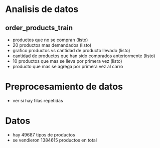 #	Analisis de datos

##	order_products_train

* productos que no se compran (listo)
* 20 productos mas demandados (listo)
* grafico productos vs cantidad de producto llevado (listo)
* cantidad de productos que han sido comprados anteriormente (listo)
* 10 productos que mas se lleva por primera vez (listo)
* producto que mas se agrega por primera vez al carro


#	Preprocesamiento de datos

* ver si hay filas repetidas

#	Datos

* hay 49687 tipos de productos
* se vendieron 1384615 productos en total
